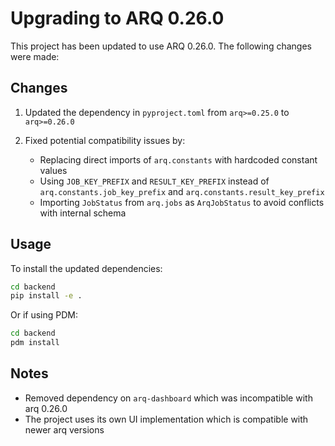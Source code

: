 # Upgrading to ARQ 0.26.0

This project has been updated to use ARQ 0.26.0. The following changes were made:

## Changes

1. Updated the dependency in `pyproject.toml` from `arq>=0.25.0` to `arq>=0.26.0`

2. Fixed potential compatibility issues by:
   - Replacing direct imports of `arq.constants` with hardcoded constant values
   - Using `JOB_KEY_PREFIX` and `RESULT_KEY_PREFIX` instead of `arq.constants.job_key_prefix` and `arq.constants.result_key_prefix`
   - Importing `JobStatus` from `arq.jobs` as `ArqJobStatus` to avoid conflicts with internal schema

## Usage

To install the updated dependencies:

```bash
cd backend
pip install -e .
```

Or if using PDM:

```bash
cd backend
pdm install
```

## Notes

- Removed dependency on `arq-dashboard` which was incompatible with arq 0.26.0
- The project uses its own UI implementation which is compatible with newer arq versions